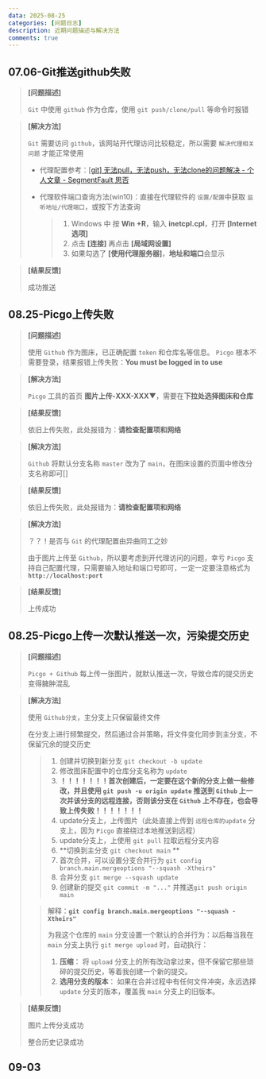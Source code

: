 ```yaml
---
data: 2025-08-25
categories: [问题日志]
description: 近期问题描述与解决方法
comments: true
---
```


## 07.06-Git推送github失败

> **[问题描述]**
>
> `Git` 中使用 `github`  作为仓库，使用 `git push/clone/pull` 等命令时报错

> **[解决方法]**
>
> `Git` 需要访问 `github`，该网站开代理访问比较稳定，所以需要 `解决代理相关问题` 才能正常使用
>
> - 代理配置参考：[[git\] 无法pull，无法push，无法clone的问题解决 - 个人文章 - SegmentFault 思否](https://segmentfault.com/a/1190000044569393)
>
> - 代理软件端口查询方法(win10)：直接在代理软件的 `设置/配置`中获取 `监听地址/代理端口`，或按下方法查询
>
>   > 1. Windows 中 按 **Win +R**，输入 **inetcpl.cpl**，打开 **[Internet 选项]**
>   > 2. 点击 **[连接]** 再点击 **[局域网设置]**
>   > 3. 如果勾选了 **[使用代理服务器]**，**地址和端口**会显示

> **[结果反馈]**
>
> 成功推送

## 08.25-Picgo上传失败

> **[问题描述]**
>
> 使用 `Github` 作为图床，已正确配置 `token` 和仓库名等信息。 `Picgo` 根本不需要登录，结果报错上传失败：**You must be logged in to use**

> **[解决方法]**
>
> `Picgo` 工具的首页 **图片上传-XXX-XXX**▼，需要在**下拉处选择图床和仓库**

> **[结果反馈]**
>
> 依旧上传失败，此处报错为：**请检查配置项和网络**

> **[解决方法]**
>
> `Github` 将默认分支名称 `master` 改为了 `main`，在图床设置的页面中修改分支名称即可[]

> **[结果反馈]**
>
> 依旧上传失败，此处报错为：**请检查配置项和网络**

> **[解决方法]**
>
> ？？！是否与 `Git` 的代理配置由异曲同工之妙
>
> 由于图片上传至 `Github`，所以要考虑到开代理访问的问题，幸亏 `Picgo` 支持自己配置代理，只需要输入地址和端口号即可，一定一定要注意格式为 **`http://localhost:port`**

> **[结果反馈]**
>
> 上传成功

## 08.25-Picgo上传一次默认推送一次，污染提交历史

> **[问题描述]**
>
> `Picgo + Github` 每上传一张图片，就默认推送一次，导致仓库的提交历史变得臃肿混乱

> **[解决方法]**
>
> 使用 `Github分支`，主分支上只保留最终文件
>
> 在分支上进行频繁提交，然后通过合并策略，将文件变化同步到主分支，不保留冗余的提交历史
>
> > 1. 创建并切换到新分支 `git checkout -b update`  
> > 2. 修改图床配置中的仓库分支名称为 `update`
> > 3. **！！！！！！！首次创建后，一定要在这个新的分支上做一些修改，并且使用 `git push -u origin update` 推送到 `Github` 上一次并该分支的远程连接，否则该分支在 `Github` 上不存在，也会导致上传失败！！！！！！！**
> > 4. update分支上，上传图片（此处直接上传到 `远程仓库的update` 分支上，因为 `Picgo` 直接绕过本地推送到远程）
> > 5. update分支上，上使用 `git pull` 拉取远程分支内容 
> > 6. **切换到主分支 `git checkout main`  **
> > 7. 首次合并，可以设置分支合并行为 `git config branch.main.mergeoptions "--squash -Xtheirs"` 
> > 8. 合并分支 `git merge --squash update` 
> > 9. 创建新的提交 `git commit -m "..."` 并推送`git push origin main`
>
> > 解释：**`git config branch.main.mergeoptions "--squash -Xtheirs"`**
> >
> > 为我这个仓库的 `main` 分支设置一个默认的合并行为：以后每当我在 `main` 分支上执行 `git merge upload` 时，自动执行：
> >
> > 1. **压缩**： 将 `upload` 分支上的所有改动拿过来，但不保留它那些琐碎的提交历史，等着我创建一个新的提交。
> > 2. **选用分支的版本**： 如果在合并过程中有任何文件冲突，永远选择 `update` 分支的版本，覆盖我 `main` 分支上的旧版本。

> **[结果反馈]**
>
> 图片上传分支成功
>
> 整合历史记录成功

## 09-03




























